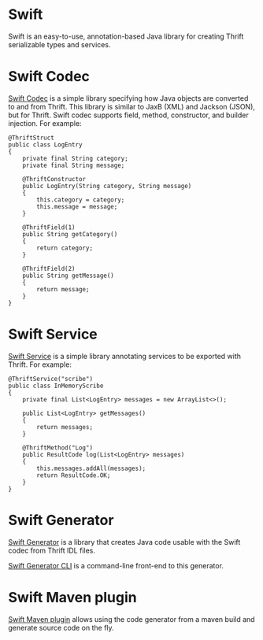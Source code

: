 # Swift

Swift is an easy-to-use, annotation-based Java library for creating Thrift
serializable types and services.

# Swift Codec

[Swift Codec](swift-codec) is a simple library specifying how Java
objects are converted to and from Thrift.  This library is similar to JaxB
(XML) and Jackson (JSON), but for Thrift.  Swift codec supports field, method,
constructor, and builder injection.  For example:

    @ThriftStruct
    public class LogEntry
    {
        private final String category;
        private final String message;

        @ThriftConstructor
        public LogEntry(String category, String message)
        {
            this.category = category;
            this.message = message;
        }

        @ThriftField(1)
        public String getCategory()
        {
            return category;
        }

        @ThriftField(2)
        public String getMessage()
        {
            return message;
        }
    }


# Swift Service

[Swift Service](swift-service) is a simple library annotating
services to be exported with Thrift.   For example:

    @ThriftService("scribe")
    public class InMemoryScribe
    {
        private final List<LogEntry> messages = new ArrayList<>();

        public List<LogEntry> getMessages()
        {
            return messages;
        }

        @ThriftMethod("Log")
        public ResultCode log(List<LogEntry> messages)
        {
            this.messages.addAll(messages);
            return ResultCode.OK;
        }
    }

# Swift Generator

[Swift Generator](swift-generator) is a library that creates Java code usable with the Swift codec from Thrift IDL files.

[Swift Generator CLI](swift-generator-cli) is a command-line front-end to this generator.

# Swift Maven plugin

[Swift Maven plugin](swift-maven-plugin) allows using the code generator from a maven build and generate source code on the fly.
